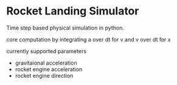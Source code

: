 # Rocket Landing Simulator
Time step based physical simulation in python.

core computation by integrating a over dt for v and v over dt for x

currently supported parameters

* gravitaional acceleration
* rocket engine acceleration
* rocket engine direction
